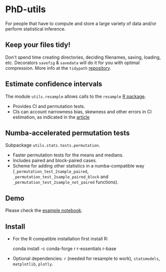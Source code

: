 # PhD-utils

For people that have to compute and store a large variety of data and/or perform statistical inference.

## Keep your files tidy!

Don't spend time creating directories, deciding filenames, saving, loading, etc. Decorators `savefig` & `savedata` will do it for you with optimal compression. More info at the `tidypath` [repository](https://github.com/medinajorge/tidypath).

## Estimate confidence intervals
The module `utils.resample` allows calls to the `resample` [R package](https://cran.r-project.org/web/packages/resample/resample.pdf).
- Provides CI and permutation tests.
- CIs can account narrowness bias, skewness and other errors in CI estimation, as indicated in the [article](https://arxiv.org/abs/1411.5279)

## Numba-accelerated permutation tests
Subpackage `utils.stats.tests.permutation`. 
- Faster permutation tests for the means and medians. 
- Includes paired and block-paired cases.
- Scheme for adding other statistics in a numba-compatible way (`_permutation_test_2sample_paired`, `_permutation_test_2sample_paired_block` and  `_permutation_test_2sample_not_paired` functions).

## Demo
Please check the [example notebook](https://github.com/medinajorge/PhD-utils/blob/master/tests/Example.ipynb).

## Install
- For the R compatible installation first install R:

    conda install -c conda-forge r r-essentials r-base
  
- Optional dependencies: `r` (needed for resample to work), `statsmodels`, `matplotlib`, `plotly`.

